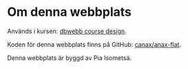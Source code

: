 Om denna webbplats
==============================================

Används i kursen: [dbwebb course design](http://dbwebb.se/design).

Koden för denna webbplats finns på GitHub: [canax/anax-flat](git@github.com:canax/anax-flat.git).

Denna webbplats är byggd av Pia Isometsä.
